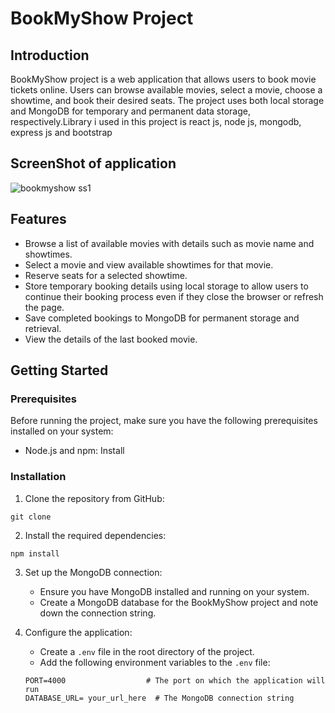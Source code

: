 # BookMyShow Project

## Introduction

BookMyShow project is a web application that allows users to book movie tickets online. Users can browse available movies, select a movie, choose a showtime, and book their desired seats. 
The project uses both local storage and MongoDB for temporary and permanent data storage, respectively.Library i used in this project is react js, node js, mongodb, express js and bootstrap

## ScreenShot of application
![bookmyshow ss1](https://avinash-bookmyshow.netlify.app/)

## Features

- Browse a list of available movies with details such as movie name and showtimes.
- Select a movie and view available showtimes for that movie.
- Reserve seats for a selected showtime.
- Store temporary booking details using local storage to allow users to continue their booking process even if they close the browser or refresh the page.
- Save completed bookings to MongoDB for permanent storage and retrieval.
- View the details of the last booked movie.

## Getting Started

### Prerequisites

Before running the project, make sure you have the following prerequisites installed on your system:

- Node.js and npm: Install 

### Installation

1. Clone the repository from GitHub:

```
git clone 
```

2. Install the required dependencies:

```
npm install
```

3. Set up the MongoDB connection:

   - Ensure you have MongoDB installed and running on your system.
   - Create a MongoDB database for the BookMyShow project and note down the connection string.

4. Configure the application:

   - Create a `.env` file in the root directory of the project.
   - Add the following environment variables to the `.env` file:

   ```
   PORT=4000                  # The port on which the application will run
   DATABASE_URL= your_url_here  # The MongoDB connection string
   ```
